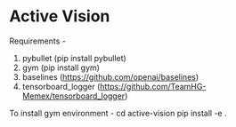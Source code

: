 # Active Vision
Requirements -
1. pybullet (pip install pybullet)
2. gym (pip install gym)
3. baselines (https://github.com/openai/baselines)
4. tensorboard_logger (https://github.com/TeamHG-Memex/tensorboard_logger)

To install gym environment -
cd active-vision
pip install -e .